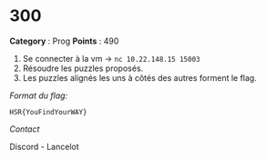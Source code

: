 # 300

**Category** : Prog
**Points** : 490

1. Se connecter à la vm -> `nc 10.22.148.15 15003`
2. Résoudre les puzzles proposés. 
3. Les puzzles alignés les uns à côtés des autres forment le flag.

*Format du flag:*

`HSR{YouFindYourWAY}`

*Contact*

Discord - Lancelot



